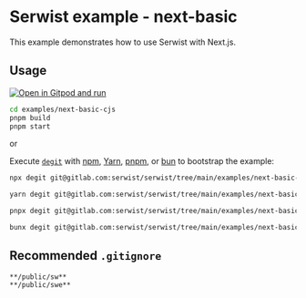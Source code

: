 # Serwist example - next-basic

This example demonstrates how to use Serwist with Next.js.

## Usage

[![Open in Gitpod and run](https://img.shields.io/badge/Open%20In-Gitpod.io-%231966D2?style=for-the-badge&logo=gitpod)](https://gitpod.io/#https://gitlab.com/serwist/serwist/)

```bash
cd examples/next-basic-cjs
pnpm build
pnpm start
```

or

Execute [`degit`](https://github.com/Rich-Harris/degit) with [npm](https://docs.npmjs.com/cli/init), [Yarn](https://yarnpkg.com/lang/en/docs/cli/create/), [pnpm](https://pnpm.io), or [bun](https://bun.sh) to bootstrap the example:

```bash
npx degit git@gitlab.com:serwist/serwist/tree/main/examples/next-basic-cjs my-app
```

```bash
yarn degit git@gitlab.com:serwist/serwist/tree/main/examples/next-basic-cjs my-app
```

```bash
pnpx degit git@gitlab.com:serwist/serwist/tree/main/examples/next-basic-cjs my-app
```

```bash
bunx degit git@gitlab.com:serwist/serwist/tree/main/examples/next-basic-cjs my-app
```

## Recommended `.gitignore`

```gitignore
**/public/sw**
**/public/swe**
```
